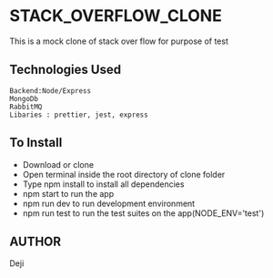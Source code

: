 # STACK_OVERFLOW_CLONE

This is a mock clone of stack over flow for purpose of test

## Technologies Used

```
Backend:Node/Express
MongoDb
RabbitMQ
Libaries : prettier, jest, express
```

## To Install

- Download or clone
- Open terminal inside the root directory of clone folder
- Type npm install to install all dependencies
- npm start to run the app
- npm run dev to run development environment
- npm run test to run the test suites on the app(NODE_ENV='test')

## AUTHOR

Deji

